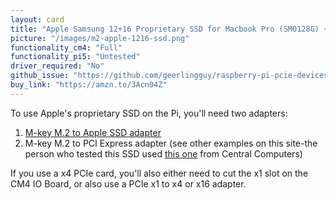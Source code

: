 ```yaml
---
layout: card
title: "Apple Samsung 12+16 Proprietary SSD for Macbook Pro (SM0128G) + Adapter"
picture: "/images/m2-apple-1216-ssd.png"
functionality_cm4: "Full"
functionality_pi5: "Untested"
driver_required: "No"
github_issue: "https://github.com/geerlingguy/raspberry-pi-pcie-devices/issues/157"
buy_link: "https://amzn.to/3Acn04Z"
---
```

To use Apple's proprietary SSD on the Pi, you'll need two adapters:

  1. [M-key M.2 to Apple SSD adapter](https://amzn.to/3yX1Xls)
  2. M-key M.2 to PCI Express adapter (see other examples on this site-the person who tested this SSD used [this one](https://www.centralcomputer.com/m-2-pci-e-to-pci-e-3-0-x4-adaptersupport-m-key-pcie-ssd.html) from Central Computers)

If you use a x4 PCIe card, you'll also either need to cut the x1 slot on the CM4 IO Board, or also use a PCIe x1 to x4 or x16 adapter.

